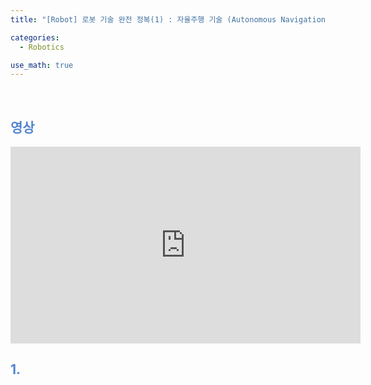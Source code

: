```yaml
---
title: "[Robot] 로봇 기술 완전 정복(1) : 자율주행 기술 (Autonomous Navigation)"

categories:
  - Robotics

use_math: true
---
```




<br>


## <span style="color:rgb(81, 132, 209) ;"> 영상
<iframe width="560" height="315" 
    src="https://www.youtube.com/embed/6AYVdglVcEU" 
    title="YouTube video player" 
    frameborder="0" 
    allow="accelerometer; autoplay; clipboard-write; encrypted-media; gyroscope; picture-in-picture; web-share" 
    allowfullscreen>
</iframe>


## <span style="color:rgb(81, 132, 209) ;"> 1.

